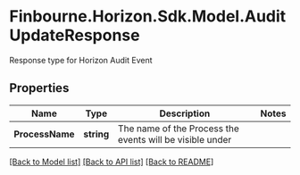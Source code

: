 # Finbourne.Horizon.Sdk.Model.AuditUpdateResponse
Response type for Horizon Audit Event

## Properties

Name | Type | Description | Notes
------------ | ------------- | ------------- | -------------
**ProcessName** | **string** | The name of the Process the events will be visible under | 

[[Back to Model list]](../README.md#documentation-for-models) [[Back to API list]](../README.md#documentation-for-api-endpoints) [[Back to README]](../README.md)

